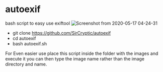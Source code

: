 # autoexif
bash script to easy use exiftool
![Screenshot from 2020-05-17 04-24-31](https://user-images.githubusercontent.com/48811414/82135069-70e49900-97f6-11ea-9519-db8cd6054361.png)


- git clone https://github.com/SirCryptic/autoexif
- cd autoexif
- bash autoexif.sh

For Even easier use place this script inside the folder with the images and execute it you can then type the image name rather than the image directory and name.
